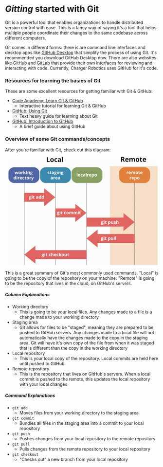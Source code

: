 # _Gitting_ started with Git

Git is a powerful tool that enables organizations to handle distributed version control with ease. This is a fancy way of saying it's a tool that helps multiple people coordinate their changes to the same codebase across different computers.

Git comes in different forms: there is are command line interfaces and desktop apps like [GitHub Desktop](https://desktop.github.com/) that simplify the process of using Git. It's recommended you download GitHub Desktop now. There are also websites like [GitHub](https://github.com) and [GitLab](https://gitlab.com) that provide their own interfaces for reviewing and interacting with code. Currently, Charger Robotics uses GitHub for it's code.

### Resources for learning the basics of Git

These are some excellent resources for getting familiar with Git & GitHub:

* [Code Academy: Learn Git & GitHub](https://www.codecademy.com/learn/learn-git)
    * Interactive tutorial for learning Git & GitHub
* [GitHub: Using Git](https://docs.github.com/en/get-started/using-git)
    * Text heavy guide for learning about Git
* [GitHub: Introduction to GitHub](https://github.com/skills/introduction-to-github)
    * A brief guide about using GitHub

### Overview of some Git commands/concepts

After you're familiar with Git, check out this diagram:

![](/images/learn-git/git-diagram.png)

This is a great summary of Git's most commonly used commands. "Local" is going to be the copy of the repository on your machine. "Remote" is going to be the repository that lives in the cloud, on GitHub's servers.

##### Column Explanations

* Working directory
    * This is going to be your local files. Any changes made to a file is a change made to your working directory
* Staging area
    * Git allows for files to be "staged", meaning they are prepared to be pushed to GitHub servers. Any changes made to a local file will not automatically have the changes made to the copy in the staging area. Git will have it's own copy of the file from when it was staged that is different than the copy in the working directory
* Local repository
    * This is your local copy of the repository. Local commits are held here until pushed to GitHub
* Remote repository
    * This is the repository that lives on GitHub's servers. When a local commit is pushed to the remote, this updates the local repository with your local changes

##### Command Explanations

* `git add`
    * Moves files from your working directory to the staging area
* `git commit`
    * Bundles all files in the staging area into a commit to your local repository
* `git push`
    * Pushes changes from your local repository to the remote repository
* `git pull`
    * Pulls changes from the remote repository to your local repository
* `git checkout`
    * "Checks out" a new branch from your local repository
